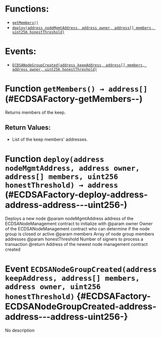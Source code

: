 



# Functions:
- [`getMembers()`](#ECDSAFactory-getMembers--)
- [`deploy(address nodeMgmtAddress, address owner, address[] members, uint256 honestThreshold)`](#ECDSAFactory-deploy-address-address-address---uint256-)

# Events:
- [`ECDSANodeGroupCreated(address keepAddress, address[] members, address owner, uint256 honestThreshold)`](#ECDSAFactory-ECDSANodeGroupCreated-address-address---address-uint256-)

# Function `getMembers() → address[]` (#ECDSAFactory-getMembers--)
Returns members of the keep.


## Return Values:
- List of the keep members' addresses.
# Function `deploy(address nodeMgmtAddress, address owner, address[] members, uint256 honestThreshold) → address` (#ECDSAFactory-deploy-address-address-address---uint256-)
Deploys a new node 
    @param nodeMgmtAddress address of the ECDSANodeManagement contract to initialize with
    @param owner Owner of the  ECDSANodeManagement contract who can determine if the node group is closed or active
    @param members Array of node group members addresses
    @param honestThreshold Number of signers to process a transaction 
    @return Address of the newest node management contract created



# Event `ECDSANodeGroupCreated(address keepAddress, address[] members, address owner, uint256 honestThreshold)` {#ECDSAFactory-ECDSANodeGroupCreated-address-address---address-uint256-}
No description


